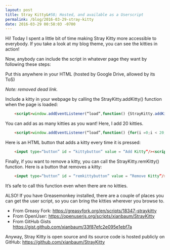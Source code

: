 ```yaml
---
layout: post
title: Stray Kitty&#58; Hosted, and available as a Userscript
permalink: /blog/2016-03-29-stray-kitty
date: 2016-03-29 00:58:03 -0700
---
```


Hi! Today I spent a little bit of time making Stray Kitty more accessible to everybody. If you take a look at my blog theme, you can see the kitties in action!

Now, anybody can include the script in whatever page they want by following these steps:

Put this anywhere in your HTML (hosted by Google Drive, allowed by its ToS)

*Note: removed dead link.*

Include a kitty in your webpage by calling the StrayKitty.addKitty() function when the page is loaded:

``` html
    <script>window.addEventListener(“load”,function() {StrayKitty.addKitty();});</script>
```

You can add as as many kitties as you want! Here, I add 20 kitties.

``` html
    <script>window.addEventListener(“load”,function() {for(i =0;i < 20; i++){StrayKitty.addKitty();}});</script>
```

Here is an HTML button that adds a kitty every time it is pressed:

``` html
    <input type=“button” id = “kittybutton” value = “Add Kitty”/><script>document.getElementById(“kittybutton”).addEventListener(“click”, function(){StrayKitty.addKitty();});</script>
```

Finally, if you want  to remove a kitty, you can call the StrayKitty.remKitty() function. Here is a button that removes a kitty:

``` html
    <input type=“button” id = “remkittybutton” value = “Remove Kitty”/><script>document.getElementById(“remkittybutton”).addEventListener(“click”, function(){StrayKitty.remKitty();});</script>
```

It’s safe to call this function even when there are no kitties.

ALSO! If you have Greasemonkey installed, there are a couple of places you can get the user script, so you can bring the kitties wherever you browse to.

- From Greasy Fork: <https://greasyfork.org/en/scripts/18347-straykitty>
- From OpenUser: <https://openuserjs.org/scripts/xianbaum/StrayKitty>
- From GitHub Gists <https://gist.github.com/xianbaum/33f87efc2e095e1ebf7a>

Anyway, Stray Kitty is open source and its source code is hosted publicly on GitHub: https://github.com/xianbaum/StrayKitty

